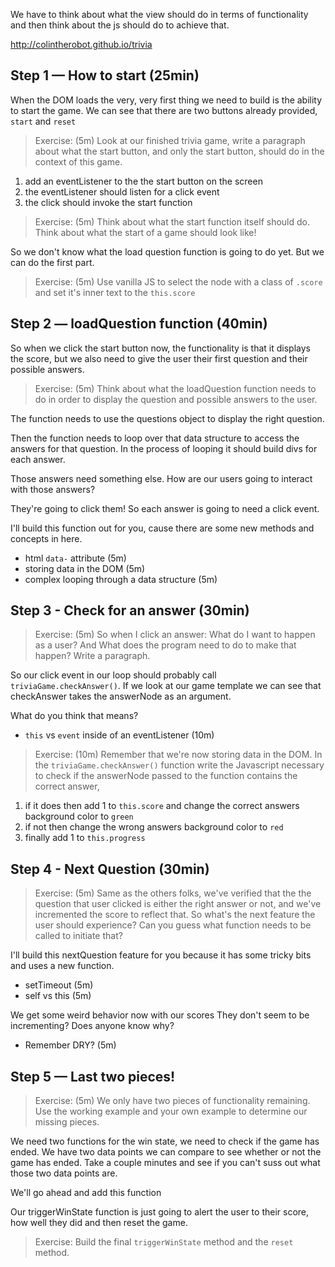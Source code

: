 We have to think about what the view should do in terms of functionality and then think about the js should do to achieve that.

http://colintherobot.github.io/trivia

## Step 1 — How to start (25min)

When the DOM loads the very, very first thing we need to build is the ability to start the game. We can see that there are two buttons already provided, `start` and `reset`

> Exercise: (5m) Look at our finished trivia game, write a paragraph about what the start button, and only the start button, should do in the context of this game.

1. add an eventListener to the the start button on the screen
2. the eventListener should listen for a click event
3. the click should invoke the start function


>Exercise: (5m) Think about what the start function itself should do. Think about what the start of a game should look like!

So we don't know what the load question function is going to do yet. But we can do the first part.

>Exercise: (5m) Use vanilla JS to select the node with a class of `.score` and set it's inner text to the `this.score`

## Step 2 — loadQuestion function (40min)

So when we click the start button now, the functionality is that it displays the score, but we also need to give the user their first question and their possible answers.

>Exercise: (5m) Think about what the loadQuestion function needs to do in order to display the question and possible answers to the user.

The function needs to use the questions object to display the right question.

Then the function needs to loop over that data structure to access the answers for that question. In the process of looping it should build divs for each answer.

Those answers need something else. How are our users going to interact with those answers?

They're going to click them! So each answer is going to need a click event.

I'll build this function out for you, cause there are some new methods and concepts in here.

- html `data-` attribute (5m)
- storing data in the DOM (5m)
- complex looping through a data structure (5m)


## Step 3 - Check for an answer (30min)

>Exercise: (5m) So when I click an answer: What do I want to happen as a user? And What does the program need to do to make that happen? Write a paragraph.

So our click event in our loop should probably call `triviaGame.checkAnswer()`. If we look at our game template we can see that checkAnswer takes the answerNode as an argument.

What do you think that means?

- `this` vs `event` inside of an eventListener (10m)

>Exercise: (10m) Remember that we're now storing data in the DOM. In the `triviaGame.checkAnswer()` function write the Javascript necessary to check if the answerNode passed to the function contains the correct answer,

1. if it does then add 1 to `this.score`  and change the correct answers background color to `green`
2. if not then change the wrong answers background color to `red`
3. finally add 1 to `this.progress`

## Step 4 - Next Question (30min)

>Exercise: (5m) Same as the others folks, we've verified that the the question that user clicked is either the right answer or not, and we've incremented the score to reflect that. So what's the next feature the user should experience? Can you guess what function needs to be called to initiate that?

I'll build this nextQuestion feature for you because it has some tricky bits and uses a new function.

- setTimeout (5m)
- self vs this (5m)

We get some weird behavior now with our scores They don't seem to be incrementing? Does anyone know why?

- Remember DRY? (5m)

## Step 5 — Last two pieces!

>Exercise: (5m) We only have two pieces of functionality remaining. Use the working example and your own example to determine our missing pieces.

We need two functions for the win state, we need to check if the game has ended. We have two data points we can compare to see whether or not the game has ended. Take a couple minutes and see if you can't suss out what those two data points are.

We'll go ahead and add this function

Our triggerWinState function is just going to alert the user to their score, how well they did and then reset the game.

>Exercise: Build the final `triggerWinState` method and the `reset` method.
